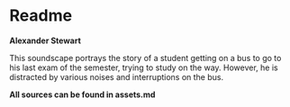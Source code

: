 # Readme

**Alexander Stewart**

This soundscape portrays the story of a student getting on a bus to go to his last exam of the semester, trying to study on the way. However, he is distracted by various noises and interruptions on the bus.

**All sources can be found in assets.md**
